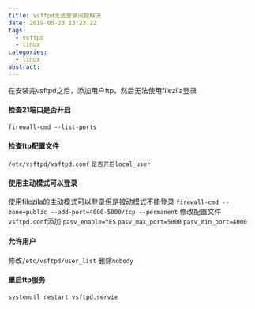 ```yaml
---
title: vsftpd无法登录问题解决
date: 2019-05-23 13:23:22
tags:
  - vsftpd
  - linux
categories:
  - linux
abstract:
---
```


在安装完vsftpd之后，添加用户ftp，然后无法使用filezila登录

#### 检查21端口是否开启

`firewall-cmd --list-ports`

#### 检查ftp配置文件<!--more-->

`/etc/vsftpd/vsftpd.conf`
`是否开启local_user`

#### 使用主动模式可以登录

使用filezila的主动模式可以登录但是被动模式不能登录
`firewall-cmd --zone=public --add-port=4000-5000/tcp --permanent`
修改配置文件`vsftpd.conf`添加
`pasv_enable=YES`
`pasv_max_port=5000`
`pasv_min_port=4000`

#### 允许用户

修改`/etc/vsftpd/user_list` 删除`nobody`

#### 重启ftp服务

`systemctl restart vsftpd.servie`